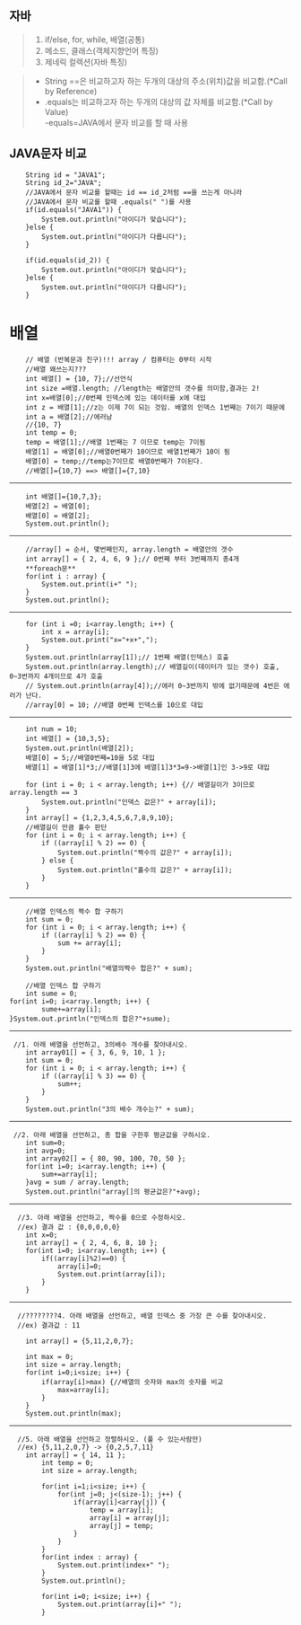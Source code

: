 ## 자바  
>1. if/else, for, while, 배열(공통)  
>2. 메소드, 클래스(객체지향언어 특징)  
>3. 제네릭 컬렉션(자바 특징)  

>- String ==은 비교하고자 하는 두개의 대상의 주소(위치)값을 비교함.(*Call by Reference)  
>- .equals는 비교하고자 하는 두개의 대상의 값 자체를 비교함.(*Call by Value)  
-equals=JAVA에서 문자 비교를 할 때 사용  

## JAVA문자 비교
        String id = "JAVA1";
		String id_2="JAVA";
		//JAVA에서 문자 비교를 할때는 id == id_2처럼 ==을 쓰는게 아니라
		//JAVA에서 문자 비교를 할때 .equals(" ")를 사용
		if(id.equals("JAVA1")) {
			System.out.println("아이디가 맞습니다");
		}else {
			System.out.println("아이디가 다릅니다");
		}
		
		if(id.equals(id_2)) {
			System.out.println("아이디가 맞습니다");
		}else {
			System.out.println("아이디가 다릅니다");
		}

# 배열  
        // 배열 (반복문과 친구)!!! array / 컴퓨터는 0부터 시작
		//배열 왜쓰는지???
		int 배열[] = {10, 7};//선언식
		int size =배열.length; //length는 배열안의 갯수를 의미함,결과는 2!
		int x=배열[0];//0번째 인덱스에 있는 데이터를 x에 대입
		int z = 배열[1];//z는 이제 7이 되는 것임. 배열의 인덱스 1번째는 7이기 때문에
		int a = 배열[2];//에러남
		//{10, 7}
		int temp = 0;
		temp = 배열[1];//배열 1번째는 7 이므로 temp는 7이됨
		배열[1] = 배열[0];//배열0번째가 10이므로 배열1번째가 10이 됨
		배열[0] = temp;//temp는7이므로 배열0번째가 7이된다.
		//배열[]={10,7} ==> 배열[]={7,10}
---
		
		int 배열[]={10,7,3};
		배열[2] = 배열[0];
		배열[0] = 배열[2];
		System.out.println();
---
		//array[] = 순서, 몇번째인지, array.length = 배열안의 갯수
		int array[] = { 2, 4, 6, 9 };// 0번째 부터 3번째까지 총4개
		**foreach문**
		for(int i : array) {
			System.out.print(i+" ");
		}
		System.out.println();
---        
		for (int i =0; i<array.length; i++) {
			int x = array[i];
			System.out.print("x="+x+",");
		}
		System.out.println(array[1]);// 1번째 배열(인덱스) 호출
		System.out.println(array.length);// 배열길이(데이터가 있는 갯수) 호출, 0~3번까지 4개이므로 4가 호출
		// System.out.println(array[4]);//에러 0~3번까지 밖에 없기때문에 4번은 에러가 난다.
		//array[0] = 10; //배열 0번째 인덱스를 10으로 대입
---		
		
		int num = 10;
		int 배열[] = {10,3,5};
		System.out.println(배열[2]);
		배열[0] = 5;//배열0번째=10을 5로 대입
		배열[1] = 배열[1]*3;//배열[1]3에 배열[1]3*3=9->배열[1]인 3->9로 대입

		for (int i = 0; i < array.length; i++) {// 배열길이가 3이므로 array.length == 3
			System.out.println("인덱스 값은?" + array[i]);
		}
        int array[] = {1,2,3,4,5,6,7,8,9,10};
        //배열길이 만큼 홀수 판단
		for (int i = 0; i < array.length; i++) {
			if ((array[i] % 2) == 0) {
				System.out.println("짝수의 값은?" + array[i]);
			} else {
				System.out.println("홀수의 값은?" + array[i]);
			}
		}
        
---
		//배열 인덱스의 짝수 합 구하기
		int sum = 0;
		for (int i = 0; i < array.length; i++) {
			if ((array[i] % 2) == 0) {
				sum += array[i];
			}
		}
		System.out.println("배열의짝수 합은?" + sum);
		
		//배열 인덱스 합 구하기
		int sume = 0;
	for(int i=0; i<array.length; i++) {
			sume+=array[i];
	}System.out.println("인덱스의 합은?"+sume);
---
     //1. 아래 배열을 선언하고, 3의배수 개수를 찾아내시오.
		int array01[] = { 3, 6, 9, 10, 1 };
		int sum = 0;
		for (int i = 0; i < array.length; i++) {
			if ((array[i] % 3) == 0) {
				sum++;
			}
		}
		System.out.println("3의 배수 개수는?" + sum);
---
     //2. 아래 배열을 선언하고, 총 합을 구한후 평균값을 구하시오.
		int sum=0;
		int avg=0;
		int array02[] = { 80, 90, 100, 70, 50 };
		for(int i=0; i<array.length; i++) {
			sum+=array[i];
		}avg = sum / array.length;
		System.out.println("array[]의 평균값은?"+avg);
---
      //3. 아래 배열을 선언하고, 짝수를 0으로 수정하시오.
      //ex) 결과 값 : {0,0,0,0,0}
		int x=0;
		int array[] = { 2, 4, 6, 8, 10 };
		for(int i=0; i<array.length; i++) {
			if((array[i]%2)==0) {
				array[i]=0;
				System.out.print(array[i]);
			}
		}
---
      //????????4. 아래 배열을 선언하고, 배열 인덱스 중 가장 큰 수를 찾아내시오.
      //ex) 결과값 : 11
		
		int array[] = {5,11,2,0,7}; 

		int max = 0;
		int size = array.length;
		for(int i=0;i<size; i++) {
			if(array[i]>max) {//배열의 숫자와 max의 숫자를 비교
				max=array[i];
			}
		}
		System.out.println(max);

---
      //5. 아래 배열을 선언하고 정렬하시오. (풀 수 있는사람만)
      //ex) {5,11,2,0,7} -> {0,2,5,7,11}
		int array[] = { 14, 11 }; 
			int temp = 0;
			int size = array.length;
		
			for(int i=1;i<size; i++) {
				for(int j=0; j<(size-1); j++) { 
					if(array[i]<array[j]) {
						temp = array[i];
						array[i] = array[j];
						array[j] = temp;
					}
				}
			}
			for(int index : array) {
				System.out.print(index+" ");
			}
			System.out.println();
			
			for(int i=0; i<size; i++) {
				System.out.print(array[i]+" ");
			}
	
